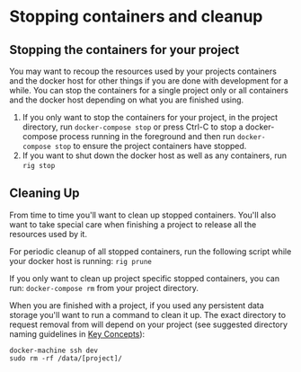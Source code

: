 # Stopping containers and cleanup

## Stopping the containers for your project

You may want to recoup the resources used by your projects containers and the docker host for other things if you are 
done with development for a while.  You can stop the containers for a single project only or all containers and the docker 
host depending on what you are finished using.

1. If you only want to stop the containers for your project, in the project directory, run `docker-compose stop` or 
press Ctrl-C to stop a docker-compose process running in the foreground and then run `docker-compose stop` to ensure 
the project containers have stopped.
1. If you want to shut down the docker host as well as any containers, run `rig stop`

## Cleaning Up

From time to time you'll want to clean up stopped containers. You'll also want to take special care when finishing a 
project to release all the resources used by it.

For periodic cleanup of all stopped containers, run the following script while your docker host is running: `rig prune`

If you only want to clean up project specific stopped containers, you can run: `docker-compose rm` from your project directory.

When you are finished with a project, if you used any persistent data storage you'll want to run a command to clean it 
up. The exact directory to request removal from will depend on your project (see suggested directory naming guidelines in 
[Key Concepts](../project-setup/key-concepts.md#persistent-data-volume)): 

```
docker-machine ssh dev
sudo rm -rf /data/[project]/
```
